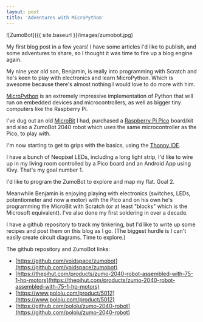```yaml
---
layout: post
title: 'Adventures with MicroPython'
---
```


![ZumoBot]({{ site.baseurl }}/images/zumobot.jpg)

My first blog post in a few years! I have some articles I'd like to publish, and some adventures to share, so I thought it was time to
fire up a blog engine again.

 My nine year old son, Benjamin, is really into programming with Scratch and he's keen to play with electronics and learn MicroPython. Which is awesome because there's almost nothing I would love to do more with him.

[MicroPython](https://micropython.org/) is an extremely impressive implementation of Python that will run on embedded devices and microcontrollers, as well as bigger tiny computers like the Raspberry Pi.

 I've dug out an old [MicroBit](https://microbit.org/) I had, purchased a [Raspberry Pi Pico](https://www.raspberrypi.com/documentation/microcontrollers/pico-series.html) board/kit and also a ZumoBot 2040 robot which uses the same microcontroller as the Pico, to play with.

I'm now starting to get to grips with the basics, using the [Thonny IDE](https://thonny.org/).

I have a bunch of Neopixel LEDs, including a long light strip, I'd like to wire up in my living room controlled by a Pico board and an Android App using Kivy. That's my goal number 1.

I'd like to program the ZumoBot to explore and map my flat. Goal 2.

Meanwhile Benjamin is enjoying playing with electronics (switches, LEDs, potentiometer and now a motor) with the Pico and on his own he's programming the MicroBit with Scratch (or at least "blocks" which is the Microsoft equivalent). I've also done my first soldering in over a decade.

I have a github repository to track my tinkering, but I'd like to write up some recipes and post them on this blog as I go.
(The biggest hurdle is I can't easily create circuit diagrams. Time to explore.)

The github repository and ZumoBot links:

* [https://github.com/voidspace/zumobot](https://github.com/voidspace/zumobot)
* [https://thepihut.com/products/zumo-2040-robot-assembled-with-75-1-hp-motors](https://thepihut.com/products/zumo-2040-robot-assembled-with-75-1-hp-motors) 
* [https://www.pololu.com/product/5012](https://www.pololu.com/product/5012)
* [https://github.com/pololu/zumo-2040-robot](https://github.com/pololu/zumo-2040-robot)

